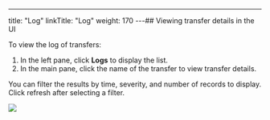 ---
title: "Log"
linkTitle: "Log"
weight: 170
---## Viewing transfer details in the UI

To view the log of transfers:

1. In the left pane, click **Logs** to display the list.
1. In the main pane, click the name of the transfer to view transfer details.

You can filter the results by time, severity, and number of records to display. Click refresh after selecting a filter.

![](/Images/TransferCFT/ui_logs.png)
